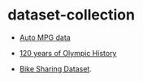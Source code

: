 # dataset-collection


- [Auto MPG data](https://archive.ics.uci.edu/ml/datasets/Auto+MPG)

- [120 years of Olympic History](https://www.kaggle.com/heesoo37/120-years-of-olympic-history-athletes-and-results)

- [Bike Sharing Dataset](https://archive.ics.uci.edu/ml/datasets/Bike+Sharing+Dataset).
